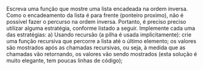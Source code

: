 Escreva uma função que mostre uma lista encadeada na ordem inversa. Como o
encadeamento da lista é para frente (ponteiro proximo), não é possível fazer o percurso na
ordem inversa. Portanto, é preciso preciso utilizar alguma estratégia, conforme listado a
seguir. Implemente cada uma das estratégias:
a) Usando recursão (a pilha é usada implicitamente): crie uma função recursiva que
percorre a lista até o último elemento; os valores são mostrados após as chamadas
recursivas, ou seja, à medida que as chamadas vão retornando, os valores vão
sendo mostrados (esta solução é muito elegante, tem poucas linhas de código);